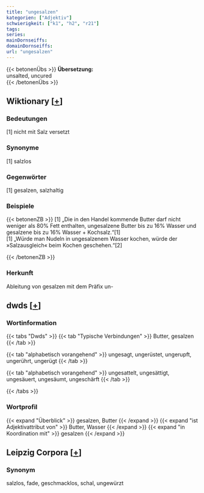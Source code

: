 ```yaml
---
title: "ungesalzen"
kategorien: ["Adjektiv"]
schwierigkeit: ["k1", "h2", "r21"]
tags:
series:
mainDornseiffs:
domainDornseiffs:
url: "ungesalzen"
---
```


{{< betonenÜbs >}}
**Übersetzung:**  
unsalted, uncured  
{{< /betonenÜbs >}}

## Wiktionary [[+](https://de.wiktionary.org/wiki/ungesalzen)]

### Bedeutungen
[1] nicht mit Salz versetzt  

### Synonyme
[1] salzlos  

### Gegenwörter
[1] gesalzen, salzhaltig  

### Beispiele
{{< betonenZB >}}
[1] „Die in den Handel kommende Butter darf nicht weniger als 80% Fett enthalten, ungesalzene Butter bis zu 16% Wasser und gesalzene bis zu 16% Wasser + Kochsalz.“[1]  
[1] „Würde man Nudeln in ungesalzenem Wasser kochen, würde der »Salzausgleich« beim Kochen geschehen.“[2]  

{{< /betonenZB >}}
### Herkunft
Ableitung von gesalzen mit dem Präfix un-  



## dwds [[+](https://www.dwds.de/wb/ungesalzen)]

### Wortinformation
{{< tabs "Dwds" >}}
{{< tab "Typische Verbindungen" >}}
Butter, gesalzen
{{< /tab >}}

{{< tab "alphabetisch vorangehend" >}}
ungesagt, ungerüstet, ungerupft, ungerührt, ungerügt
{{< /tab >}}

{{< tab "alphabetisch vorangehend" >}}
ungesattelt, ungesättigt, ungesäuert, ungesäumt, ungeschärft
{{< /tab >}}

{{< /tabs >}}

### Wortprofil
{{< expand "Überblick" >}} gesalzen, Butter {{< /expand >}}
{{< expand "ist Adjektivattribut von" >}} Butter, Wasser {{< /expand >}}
{{< expand "in Koordination mit" >}} gesalzen {{< /expand >}}

## Leipzig Corpora [[+](https://corpora.uni-leipzig.de/en/res?word=ungesalzen&corpusId=deu_newscrawl-public_2018)]


### Synonym
salzlos, fade, geschmacklos, schal, ungewürzt

